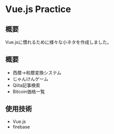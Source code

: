 Vue.js Practice
====
## 概要
Vue.jsに慣れるために様々な小ネタを作成しました。

## 概要
- 西暦→和暦変換システム
- じゃんけんゲーム
- Qiita記事検索
- Bitcoin価格一覧

## 使用技術
- Vue.js
- firebase